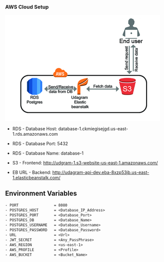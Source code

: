 ### AWS Cloud Setup

![Architecture](../doc/Architecture-Diagram.jpg)


- RDS - Database Host: database-1.ckmiegisejgd.us-east-1.rds.amazonaws.com
- RDS - Database Port: 5432
- RDS - Database Name: database-1

- S3 - Frontend: http://udgram-1.s3-website-us-east-1.amazonaws.com/

- EB URL - Backend: http://udagram-api-dev.eba-8xzp53jb.us-east-1.elasticbeanstalk.com/

## Environment Variables

```
- PORT                = 8080
- POSTGRES_HOST       = <Database_IP_Address>
- POSTGRES_PORT       = <Database_Port>
- POSTGRES_DB         = <Database_Name>
- POSTGRES_USERNAME   = <Database_Username>
- POSTGRES_PASSWORD   = <Database_Password>
- URL                 = <Url>
- JWT_SECRET          = <Any_PassPhrase>
- AWS_REGION          = <us-east-1>
- AWS_PROFILE         = <Profile>
- AWS_BUCKET          = <Bucket_Name>
```

